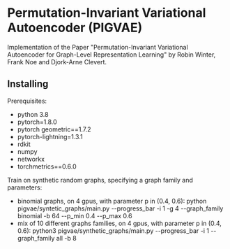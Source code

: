 # Permutation-Invariant Variational Autoencoder (PIGVAE)

Implementation of the Paper "Permutation-Invariant Variational Autoencoder for Graph-Level Representation Learning" by Robin Winter, Frank Noe and Djork-Arne Clevert.

## Installing

Prerequisites:
- python 3.8
- pytorch=1.8.0
- pytorch geometric==1.7.2
- pytorch-lightning=1.3.1
- rdkit
- numpy
- networkx
- torchmetrics==0.6.0

Train on synthetic random graphs, specifying a graph family and parameters:
- binomial graphs, on 4 gpus, with parameter p in (0.4, 0.6):
    python pigvae/syntetic_graphs/main.py --progress_bar -i 1 -g 4 --graph_family binomial -b 64 --p_min 0.4 --p_max 0.6
- mix of 10 different graphs families, on 4 gpus, with parameter p in (0.4, 0.6):
    python3 pigvae/synthetic_graphs/main.py --progress_bar -i 1 --graph_family all -b 8


